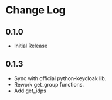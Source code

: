 # Change Log

## 0.1.0

 - Initial Release

## 0.1.3

 - Sync with official python-keycloak lib.
 - Rework get_group functions.
 - Add get_idps
